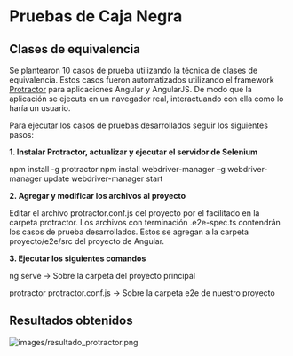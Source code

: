 # Pruebas de Caja Negra

## Clases de equivalencia

Se plantearon 10 casos de prueba utilizando la técnica de clases de equivalencia. Estos casos fueron automatizados utilizando el framework [Protractor](https://www.protractortest.org/#/) para aplicaciones Angular y AngularJS. De modo que la aplicación se ejecuta en un navegador real, interactuando con ella como lo haría un usuario.

Para ejecutar los casos de pruebas desarrollados seguir los siguientes pasos:

**1. Instalar Protractor, actualizar y ejecutar el servidor de Selenium**

npm install -g protractor
npm install webdriver-manager –g
webdriver-manager update
webdriver-manager start

**2. Agregar y modificar los archivos al proyecto**

 Editar el archivo protractor.conf.js del proyecto por el facilitado en la carpeta protractor. Los archivos con terminación .e2e-spec.ts contendrán los casos de prueba desarrollados. Estos se agregan a la carpeta proyecto/e2e/src del proyecto de Angular.

**3. Ejecutar los siguientes comandos**

ng serve → Sobre la carpeta del proyecto principal

protractor protractor.conf.js → Sobre la carpeta e2e de nuestro proyecto

## Resultados obtenidos

![images/resultado_protractor.png](Pruebas%20de%20Caja%20Negra%2067167a36742144338e0bd40f9f3a6bad/resultado_protractor.png)
